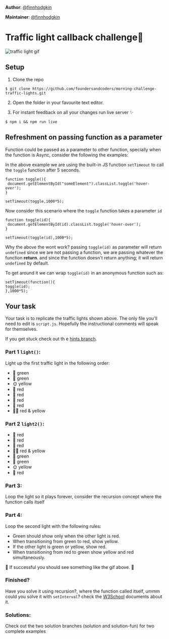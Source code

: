 **Author**: [@finnhodgkin](https://github.com/finnhodgkin)

**Maintainer**: [@finnhodgkin](https://github.com/finnhodgkin)  

# Traffic light callback challenge:vertical_traffic_light:

![traffic light gif](https://user-images.githubusercontent.com/22300773/27510355-77a53678-5906-11e7-8215-845f9c987e09.gif)

## Setup

1. Clone the repo

```
$ git clone https://github.com/foundersandcoders/morning-challenge-traffic-lights.git
```

2. Open the folder in your favourite text editor.

3. For instant feedback on all your changes run live server :sparkles:

```
$ npm i && npm run live
```

## Refreshment on passing function as a parameter


Function could be passed as a  parameter to other function, specially when the function is Async, consider the following the examples:


In the above example we are using the built-in JS function ```setTimeout``` to call the ```toggle``` function after 5 seconds.


```
function toggle(){
 document.getElementById("someElement").classList.toggle('hover-over');
}

setTimeout(toggle,1000*5);
```


Now consider this scenario where the ```toggle```  function takes a parameter ```id```

```
function toggle(id){
 document.getElementById(id).classList.toggle('hover-over');
}
```

```setTimeout(toggle(id),1000*5);```

Why the above the wont work? passing ```toggle(id)``` as parameter will return ```undefined``` since we are not passing a function, we are passing whatever the function **return**. and since the function doesn't return anything; it will return ```undefined``` by default.

To get around it we can wrap ```toggle(id)``` in an anonymous function such as:

```
setTimeout(function(){
toggle(id);
},1000*5);
```

## Your task

Your task is to replicate the traffic lights shown above. The only file you'll
need to edit is `script.js`. Hopefully the instructional comments will speak for
themselves.

If you get stuck check out th e [hints branch](https://github.com/foundersandcoders/morning-challenge-traffic-lights/tree/hints).

### Part 1 ```light()```:

Light up the first traffic light in the following order:

+ :green_apple: green
+ :green_apple: green
+ :sun_with_face: yellow
+ :red_circle: red
+ :red_circle: red
+ :red_circle: red
+ :red_circle: red
+ :red_circle::sun_with_face: red & yellow

### Part 2 ```light2()```:


+ :red_circle: red
+ :red_circle: red
+ :red_circle: red
+ :red_circle::sun_with_face: red & yellow
+ :green_apple: green
+ :green_apple: green
+ :sun_with_face: yellow
+ :red_circle: red

### Part 3:

Loop the light so it plays forever, consider the recursion concept where the function calls itself

### Part 4:

Loop the second light with the following rules:

+ Green should show only when the other light is red.
+ When transitioning from green to red, show yellow.
+ If the other light is green or yellow, show red.
+ When transitioning from red to green show yellow and red simultaneously.

:vertical_traffic_light: If successful you should see something like the
gif above. :tada:

### Finished?

Have you solve it using recursion?, where the function called itself, ummm could you solve it with ```setInterval```? check the [W3School](https://www.w3schools.com/jsref/met_win_setinterval.asp) documents about it.


### Solutions:

Check out the two solution branches (solution and solution-fun) for two complete examples
